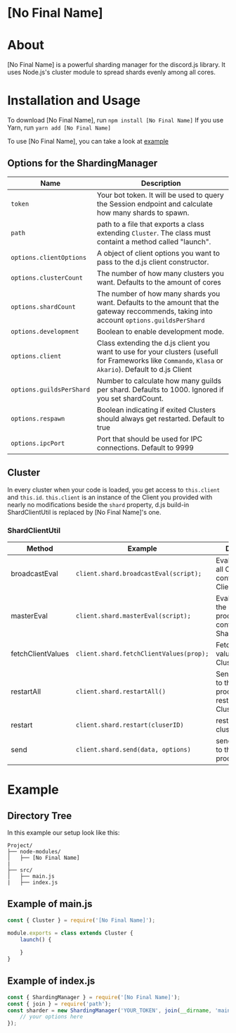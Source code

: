 # [No Final Name]

# About

[No Final Name] is a powerful sharding manager for the discord.js library. It uses Node.js's cluster module to spread shards evenly among all cores.

# Installation and Usage
To download [No Final Name], run `npm install [No Final Name]`
If you use Yarn, run `yarn add [No Final Name]`

To use [No Final Name], you can take a look at [example](https://github.com/Dev-Yukine/Custom-Sharder#example)

## Options for the ShardingManager
| Name                     | Description                                                                                                                                             |
|--------------------------|---------------------------------------------------------------------------------------------------------------------------------------------------------|
| `token`                  | Your bot token. It will be used to query the Session endpoint and calculate how many shards to spawn.                                                   |
| `path`                   | path to a file that exports a class extending `Cluster`. The class must containt a method called "launch".                                              |
| `options.clientOptions`  | A object of client options you want to pass to the d.js client constructor.                                                                             |
| `options.clusterCount`   | The number of how many clusters you want. Defaults to the amount of cores                                                                               |
| `options.shardCount`     | The number of how many shards you want. Defaults to the amount that the gateway reccommends, taking into account `options.guildsPerShard`               |
| `options.development`    | Boolean to enable development mode.                                                                                                                     |
| `options.client`         | Class extending the d.js client you want to use for your clusters (usefull for Frameworks like `Commando`, `Klasa` or `Akario`). Default to d.js Client |
| `options.guildsPerShard` | Number to calculate how many guilds per shard. Defaults to 1000. Ignored if you set shardCount.                                                         |
| `options.respawn`        | Boolean indicating if exited Clusters should always get restarted. Default to true                                                                      |
| `options.ipcPort`        | Port that should be used for IPC connections. Default to 9999                                                                                           |

## Cluster

In every cluster when your code is loaded, you get access to `this.client` and `this.id`. `this.client` is an instance of the Client you provided with nearly no modifications beside the `shard` property, d.js build-in ShardClientUtil is replaced by [No Final Name]'s one.

### ShardClientUtil

| Method            | Example                                 | Description                                                           | Returns        |
|-------------------|-----------------------------------------|-----------------------------------------------------------------------|----------------|
| broadcastEval     | `client.shard.broadcastEval(script);`   | Eval's a script on all Clusters in context of the Client              | Promise<any[]> |
| masterEval        | `client.shard.masterEval(script);`      | Eval a script on the master process in context of the ShardingManager | Promise<any>   |
| fetchClientValues | `client.shard.fetchClientValues(prop);` | Fetch a Client value on all Clusters                                  | Promise<any[]> |
| restartAll        | `client.shard.restartAll()`             | Sends a message to the master process to kill & restart all Clusters  | Promise<void>  |
| restart           | `client.shard.restart(cluserID)`        | restart a specific cluster by id                                      | Promise<void>  |
| send              | `client.shard.send(data, options)`      | send a message to the master process                                  | Promise<void>  |

# Example

## Directory Tree

In this example our setup look like this:

```
Project/
├── node-modules/
│   ├── [No Final Name]
|
├── src/
│   ├── main.js
|   ├── index.js
```

## Example of main.js
```javascript
const { Cluster } = require('[No Final Name]');

module.exports = class extends Cluster {
	launch() {
		
	}
}
```

## Example of index.js
```javascript
const { ShardingManager } = require('[No Final Name]');
const { join } = require('path');
const sharder = new ShardingManager('YOUR_TOKEN', join(__dirname, 'main'), {
	// your options here
});
```